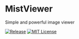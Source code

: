 # MistViewer

Simple and powerful image viewer

[![Release](https://github.com/mistgfcs/mist-viewer/workflows/Release/badge.svg?branch=master)](https://github.com/mistgfcs/mist-viewer/releases)
[![MIT License](https://img.shields.io/npm/l/nps.svg?style=flat-square)](./LICENCE)